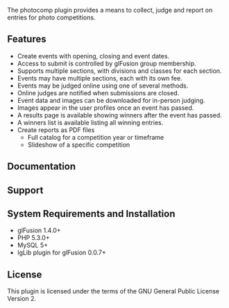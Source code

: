 The photocomp plugin provides a means to collect, judge and report on
entries for photo competitions.

## Features

* Create events with opening, closing and event dates.
* Access to submit is controlled by glFusion group membership.
* Supports multiple sections, with divisions and classes for each section.
* Events may have multiple sections, each with its own fee.
* Events may be judged online using one of several methods.
* Online judges are notified when submissions are closed.
* Event data and images can be downloaded for in-person judging.
* Images appear in the user profiles once an event has passed.
* A results page is available showing winners after the event has passed.
* A winners list is available listing all winning entries.
* Create reports as PDF files
    * Full catalog for a competition year or timeframe
    * Slideshow of a specific competition

## Documentation

## Support

## System Requirements and Installation

* glFusion 1.4.0+
* PHP 5.3.0+
* MySQL 5+
* lgLib plugin for glFusion 0.0.7+

## License
This plugin is licensed under the terms of the GNU General Public License
Version 2.
